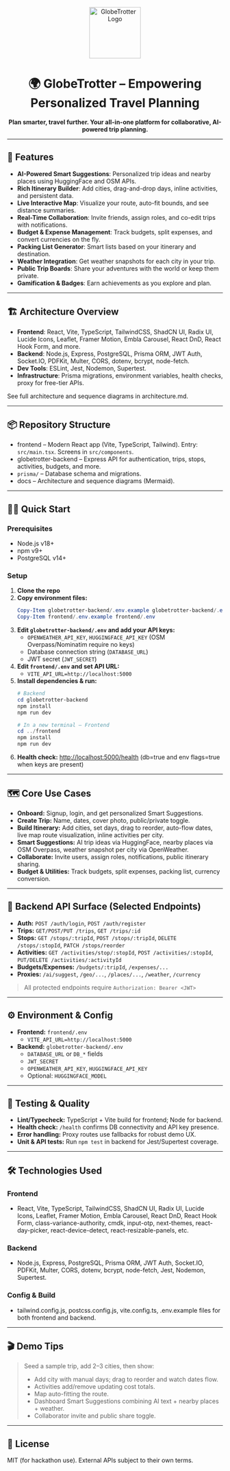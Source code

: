 
<div align="center">
  <img src="frontend/public/logo.svg" alt="GlobeTrotter Logo" width="120" />
  
  # 🌍 GlobeTrotter – Empowering Personalized Travel Planning
  <b>Plan smarter, travel further. Your all-in-one platform for collaborative, AI-powered trip planning.</b>
</div>

---

## 🚀 Features

- **AI-Powered Smart Suggestions**: Personalized trip ideas and nearby places using HuggingFace and OSM APIs.
- **Rich Itinerary Builder**: Add cities, drag-and-drop days, inline activities, and persistent data.
- **Live Interactive Map**: Visualize your route, auto-fit bounds, and see distance summaries.
- **Real-Time Collaboration**: Invite friends, assign roles, and co-edit trips with notifications.
- **Budget & Expense Management**: Track budgets, split expenses, and convert currencies on the fly.
- **Packing List Generator**: Smart lists based on your itinerary and destination.
- **Weather Integration**: Get weather snapshots for each city in your trip.
- **Public Trip Boards**: Share your adventures with the world or keep them private.
- **Gamification & Badges**: Earn achievements as you explore and plan.

---

## 🏗️ Architecture Overview

- **Frontend**: React, Vite, TypeScript, TailwindCSS, ShadCN UI, Radix UI, Lucide Icons, Leaflet, Framer Motion, Embla Carousel, React DnD, React Hook Form, and more.
- **Backend**: Node.js, Express, PostgreSQL, Prisma ORM, JWT Auth, Socket.IO, PDFKit, Multer, CORS, dotenv, bcrypt, node-fetch.
- **Dev Tools**: ESLint, Jest, Nodemon, Supertest.
- **Infrastructure**: Prisma migrations, environment variables, health checks, proxy for free-tier APIs.

See full architecture and sequence diagrams in architecture.md.

---

## 📦 Repository Structure

- frontend – Modern React app (Vite, TypeScript, Tailwind). Entry: `src/main.tsx`. Screens in `src/components`.
- globetrotter-backend – Express API for authentication, trips, stops, activities, budgets, and more.
- `prisma/` – Database schema and migrations.
- docs – Architecture and sequence diagrams (Mermaid).

---

## 🧑‍💻 Quick Start

### Prerequisites

- Node.js v18+
- npm v9+
- PostgreSQL v14+

### Setup

1. **Clone the repo**
2. **Copy environment files:**
   ```powershell
   Copy-Item globetrotter-backend/.env.example globetrotter-backend/.env
   Copy-Item frontend/.env.example frontend/.env
   ```
3. **Edit `globetrotter-backend/.env` and add your API keys:**
   - `OPENWEATHER_API_KEY`, `HUGGINGFACE_API_KEY` (OSM Overpass/Nominatim require no keys)
   - Database connection string (`DATABASE_URL`)
   - JWT secret (`JWT_SECRET`)
4. **Edit `frontend/.env` and set API URL:**
   - `VITE_API_URL=http://localhost:5000`
5. **Install dependencies & run:**
   ```powershell
   # Backend
   cd globetrotter-backend
   npm install
   npm run dev

   # In a new terminal – Frontend
   cd ../frontend
   npm install
   npm run dev
   ```
6. **Health check:** [http://localhost:5000/health](http://localhost:5000/health) (db=true and env flags=true when keys are present)

---

## 🗺️ Core Use Cases

- **Onboard:** Signup, login, and get personalized Smart Suggestions.
- **Create Trip:** Name, dates, cover photo, public/private toggle.
- **Build Itinerary:** Add cities, set days, drag to reorder, auto-flow dates, live map route visualization, inline activities per city.
- **Smart Suggestions:** AI trip ideas via HuggingFace, nearby places via OSM Overpass, weather snapshot per city via OpenWeather.
- **Collaborate:** Invite users, assign roles, notifications, public itinerary sharing.
- **Budget & Utilities:** Track budgets, split expenses, packing list, currency conversion.

---

## 🔌 Backend API Surface (Selected Endpoints)

- **Auth:** `POST /auth/login`, `POST /auth/register`
- **Trips:** `GET/POST/PUT /trips`, `GET /trips/:id`
- **Stops:** `GET /stops/:tripId`, `POST /stops/:tripId`, `DELETE /stops/:stopId`, `PATCH /stops/reorder`
- **Activities:** `GET /activities/stop/:stopId`, `POST /activities/:stopId`, `PUT/DELETE /activities/:activityId`
- **Budgets/Expenses:** `/budgets/:tripId`, `/expenses/...`
- **Proxies:** `/ai/suggest`, `/geo/...`, `/places/...`, `/weather`, `/currency`

> All protected endpoints require `Authorization: Bearer <JWT>`

---

## ⚙️ Environment & Config

- **Frontend:** `frontend/.env`
  - `VITE_API_URL=http://localhost:5000`
- **Backend:** `globetrotter-backend/.env`
  - `DATABASE_URL` or `DB_*` fields
  - `JWT_SECRET`
  - `OPENWEATHER_API_KEY`, `HUGGINGFACE_API_KEY`
  - Optional: `HUGGINGFACE_MODEL`

---

## 🧪 Testing & Quality

- **Lint/Typecheck:** TypeScript + Vite build for frontend; Node for backend.
- **Health check:** `/health` confirms DB connectivity and API key presence.
- **Error handling:** Proxy routes use fallbacks for robust demo UX.
- **Unit & API tests:** Run `npm test` in backend for Jest/Supertest coverage.

---

## 🛠️ Technologies Used

### Frontend

- React, Vite, TypeScript, TailwindCSS, ShadCN UI, Radix UI, Lucide Icons, Leaflet, Framer Motion, Embla Carousel, React DnD, React Hook Form, class-variance-authority, cmdk, input-otp, next-themes, react-day-picker, react-device-detect, react-resizable-panels, etc.

### Backend

- Node.js, Express, PostgreSQL, Prisma ORM, JWT Auth, Socket.IO, PDFKit, Multer, CORS, dotenv, bcrypt, node-fetch, Jest, Nodemon, Supertest.

### Config & Build

- tailwind.config.js, postcss.config.js, vite.config.ts, .env.example files for both frontend and backend.

---

## 🎬 Demo Tips

> Seed a sample trip, add 2–3 cities, then show:
> - Add city with manual days; drag to reorder and watch dates flow.
> - Activities add/remove updating cost totals.
> - Map auto-fitting the route.
> - Dashboard Smart Suggestions combining AI text + nearby places + weather.
> - Collaborator invite and public share toggle.

---

## 📄 License

MIT (for hackathon use). External APIs subject to their own terms.

